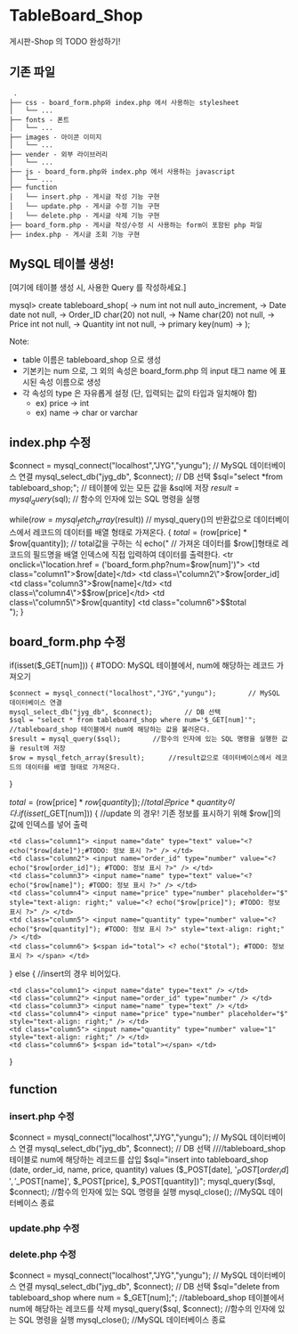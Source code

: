 # TableBoard_Shop
게시판-Shop 의 TODO 완성하기!

## 기존 파일
```
 .
├── css - board_form.php와 index.php 에서 사용하는 stylesheet
│   └── ...
├── fonts - 폰트
│   └── ...
├── images - 아이콘 이미지
│   └── ...
├── vender - 외부 라이브러리
│   └── ...
├── js - board_form.php와 index.php 에서 사용하는 javascript
│   └── ...
├── function
│   └── insert.php - 게시글 작성 기능 구현
│   └── update.php - 게시글 수정 기능 구현
│   └── delete.php - 게시글 삭제 기능 구현
├── board_form.php - 게시글 작성/수정 시 사용하는 form이 포함된 php 파일
├── index.php - 게시글 조회 기능 구현
```

## MySQL 테이블 생성!

[여기에 테이블 생성 시, 사용한 Query 를 작성하세요.]

mysql> create tableboard_shop(
    -> num int not null auto_increment,
    -> Date date not null,
    -> Order_ID char(20) not null,
    -> Name char(20) not null,
    -> Price int not null,
    -> Quantity int not null,
    -> primary key(num)
    -> );



Note: 
- table 이름은 tableboard_shop 으로 생성
- 기본키는 num 으로, 그 외의 속성은 board_form.php 의 input 태그 name 에 표시된 속성 이름으로 생성
- 각 속성의 type 은 자유롭게 설정 (단, 입력되는 값의 타입과 일치해야 함)
    - ex) price -> int
    - ex) name -> char or varchar
    
## index.php 수정

$connect = mysql_connect("localhost","JYG","yungu");  // MySQL 데이터베이스 연결
mysql_select_db("jyg_db", $connect);  // DB 선택
$sql="select *from tableboard_shop;";   // 테이블에 있는 모든 값을 &sql에 저장
$result=mysql_query($sql);   //  함수의 인자에 있는 SQL 명령을 실행


while($row=mysql_fetch_array($result))  // mysql_query()의 반환값으로 데이터베이스에서 레코드의 데이터를 배열 형태로 가져온다.
{
    $total = ($row[price] * $row[quantity]);  // total값을 구하는 식
    echo("                      // 가져온 데이터를 $row[]형태로 레코드의 필드명을 배열 인덱스에 직접 입력하여 데이터를 출력한다.
     <tr onclick=\"location.href = ('board_form.php?num=$row[num]')\">
        <td class=\"column1\">$row[date]</td>
        <td class=\"column2\">$row[order_id]</td>
        <td class=\"column3\">$row[name]</td>
        <td class=\"column4\">$$row[price]</td>
        <td class=\"column5\">$row[quantity]</td>
        <td class=\"column6\">$$total</td>
     </tr>                    
     ");
}



## board_form.php 수정
if(isset($_GET[num])) {
    #TODO: MySQL 테이블에서, num에 해당하는 레코드 가져오기
    
    $connect = mysql_connect("localhost","JYG","yungu");        // MySQL 데이터베이스 연결
    mysql_select_db("jyg_db", $connect);        // DB 선택
    $sql = "select * from tableboard_shop where num='$_GET[num]'";      //tableboard_shop 테이블에서 num에 해당하는 값을 불러온다.
    $result = mysql_query($sql);        //함수의 인자에 있는 SQL 명령을 실행한 값을 result에 저장
    $row = mysql_fetch_array($result);      //result값으로 데이터베이스에서 레코드의 데이터를 배열 형태로 가져온다.
}



$total = ($row[price] * $row[quantity]);        // total은 price * quantity이다.
if(isset($_GET[num])) { //update 의 경우!   기존 정보를 표시하기 위해 $row[]의 값에 인덱스를 넣어 출력
    
    <td class="column1"> <input name="date" type="text" value="<? echo("$row[date]");#TODO: 정보 표시 ?>" /> </td>
    <td class="column2"> <input name="order_id" type="number" value="<? echo("$row[order_id]"); #TODO: 정보 표시 ?>" /> </td>
    <td class="column3"> <input name="name" type="text" value="<?  echo("$row[name]"); #TODO: 정보 표시 ?>" /> </td>
    <td class="column4"> <input name="price" type="number" placeholder="$" style="text-align: right;" value="<? echo("$row[price]"); #TODO: 정보 표시 ?>" /> </td>
    <td class="column5"> <input name="quantity" type="number" value="<? echo("$row[quantity]"); #TODO: 정보 표시 ?>" style="text-align: right;" /> </td>
    <td class="column6"> $<span id="total"> <? echo("$total"); #TODO: 정보 표시 ?> </span> </td>
    
} else {        //insert의 경우  비어있다.
    
    <td class="column1"> <input name="date" type="text" /> </td>
    <td class="column2"> <input name="order_id" type="number" /> </td>
    <td class="column3"> <input name="name" type="text" /> </td>
    <td class="column4"> <input name="price" type="number" placeholder="$" style="text-align: right;" /> </td>
    <td class="column5"> <input name="quantity" type="number" value="1" style="text-align: right;" /> </td>
    <td class="column6"> $<span id="total"></span> </td>
    
}





## function
### insert.php 수정

$connect = mysql_connect("localhost","JYG","yungu");        // MySQL 데이터베이스 연결
mysql_select_db("jyg_db", $connect);        // DB 선택
////tableboard_shop 테이블로 num에 해당하는 레코드를 삽입
$sql="insert into tableboard_shop (date, order_id, name, price, quantity) values ($_POST[date], '$_POST[order_id]', '$_POST[name]', $_POST[price], $_POST[quantity])";
mysql_query($sql, $connect);        //함수의 인자에 있는 SQL 명령을 실행
mysql_close();      //MySQL 데이터베이스 종료


### update.php 수정
<?
$connect = mysql_connect("localhost","JYG","yungu");        // MySQL 데이터베이스 연결
mysql_select_db("jyg_db", $connect);        // DB 선택
//tableboard_shop 테이블에서 num에 해당하는 레코드를 POST로 받아온 내용으로 수정
$sql="update tableboard_shop set date = $_POST[date], order_id = '$_POST[order_id]', name = '$_POST[name]', price = $_POST[price], quantity = $_POST[quantity] where num = $_GET[num];";
mysql_query($sql, $connect);        //함수의 인자에 있는 SQL 명령을 실행
mysql_close();          //MySQL 데이터베이스 종료
?>

### delete.php 수정

$connect = mysql_connect("localhost","JYG","yungu");        // MySQL 데이터베이스 연결
mysql_select_db("jyg_db", $connect);        // DB 선택
$sql="delete from tableboard_shop where num = $_GET[num];";     //tableboard_shop 테이블에서 num에 해당하는 레코드를 삭제
mysql_query($sql, $connect);        //함수의 인자에 있는 SQL 명령을 실행
mysql_close();      //MySQL 데이터베이스 종료
